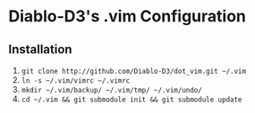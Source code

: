 # Diablo-D3's .vim Configuration

## Installation

1. `git clone http://github.com/Diablo-D3/dot_vim.git ~/.vim`
2. `ln -s ~/.vim/vimrc ~/.vimrc`
3. `mkdir ~/.vim/backup/ ~/.vim/tmp/ ~/.vim/undo/`
4. `cd ~/.vim && git submodule init && git submodule update`

